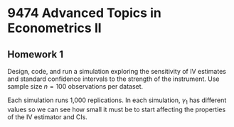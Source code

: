 # 9474 Advanced Topics in Econometrics II

## Homework 1

Design, code, and run a simulation exploring the sensitivity of IV estimates and standard confidence intervals to the strength of the instrument. Use sample size
$n = 100$ observations per dataset.

Each simulation runs 1,000 replications. In each simulation, $\gamma_1$ has different values so we can see how small it must be to start affecting the properties of the IV estimator and CIs.
